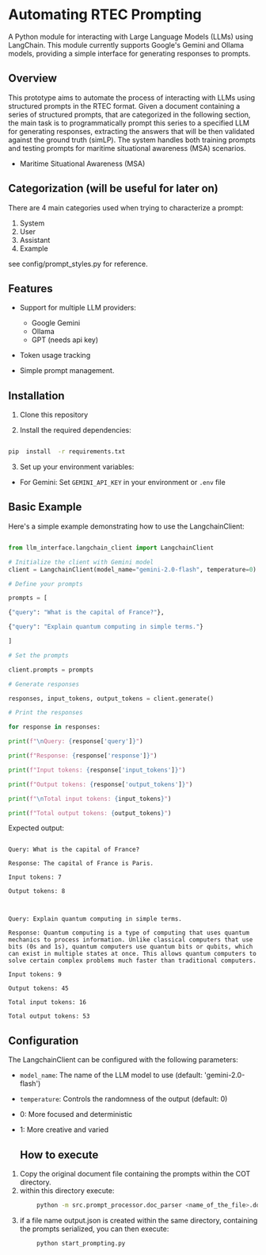 
#  Automating RTEC Prompting

  

A Python module for interacting with Large Language Models (LLMs) using LangChain. This module currently supports Google's Gemini and Ollama models, providing a simple interface for generating responses to prompts.

  ## Overview
  This prototype aims to automate the process of interacting with LLMs using structured prompts in the RTEC format. Given a document containing a series of structured prompts, that are categorized in the following section, the main task is to programmatically prompt this series to a specified LLM for generating responses, extracting the answers that will be then validated against the ground truth (simLP). The system handles both training prompts and testing prompts for maritime situational awareness (MSA) scenarios.

-   Maritime Situational Awareness (MSA)

## Categorization (will be useful for later on)
There are 4 main categories used when trying to characterize a prompt:
1. System
2. User
3. Assistant
4. Example

see config/prompt_styles.py for reference.

## Features

  

- Support for multiple LLM providers:

	- Google Gemini
	- Ollama
	- GPT (needs api key)

- Token usage tracking

- Simple prompt management.

  

## Installation

  

1. Clone this repository

2. Install the required dependencies:

```bash

pip  install  -r requirements.txt

```

  

3. Set up your environment variables:

- For Gemini: Set `GEMINI_API_KEY` in your environment or `.env` file

  

## Basic Example

  

Here's a simple example demonstrating how to use the LangchainClient:
```python

from llm_interface.langchain_client import LangchainClient

# Initialize the client with Gemini model
client = LangchainClient(model_name="gemini-2.0-flash", temperature=0)

# Define your prompts

prompts = [

{"query": "What is the capital of France?"},

{"query": "Explain quantum computing in simple terms."}

]

# Set the prompts

client.prompts = prompts

# Generate responses

responses, input_tokens, output_tokens = client.generate()

# Print the responses

for response in responses:

print(f"\nQuery: {response['query']}")

print(f"Response: {response['response']}")

print(f"Input tokens: {response['input_tokens']}")

print(f"Output tokens: {response['output_tokens']}")

print(f"\nTotal input tokens: {input_tokens}")

print(f"Total output tokens: {output_tokens}")

```

  

Expected output:

```

Query: What is the capital of France?

Response: The capital of France is Paris.

Input tokens: 7

Output tokens: 8

  

Query: Explain quantum computing in simple terms.

Response: Quantum computing is a type of computing that uses quantum mechanics to process information. Unlike classical computers that use bits (0s and 1s), quantum computers use quantum bits or qubits, which can exist in multiple states at once. This allows quantum computers to solve certain complex problems much faster than traditional computers.

Input tokens: 9

Output tokens: 45

Total input tokens: 16

Total output tokens: 53

```

  

## Configuration

  

The LangchainClient can be configured with the following parameters:

  

-  `model_name`: The name of the LLM model to use (default: 'gemini-2.0-flash')

-  `temperature`: Controls the randomness of the output (default: 0)

- 0: More focused and deterministic

- 1: More creative and varied

  ## How to execute
1.   Copy the original document file containing the prompts within the COT directory. 
2. within this directory execute: 
```bash
		python -m src.prompt_processor.doc_parser <name_of_the_file>.docx
```
3. if a file name output.json is created within the same directory, containing the prompts serialized, you can then execute:
```bash
		python start_prompting.py
```